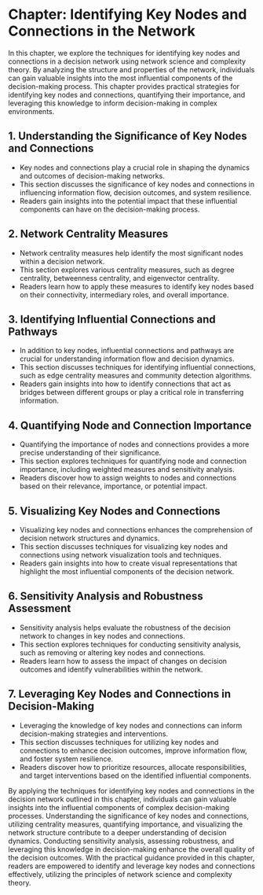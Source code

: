 Chapter: Identifying Key Nodes and Connections in the Network
=============================================================

In this chapter, we explore the techniques for identifying key nodes and connections in a decision network using network science and complexity theory. By analyzing the structure and properties of the network, individuals can gain valuable insights into the most influential components of the decision-making process. This chapter provides practical strategies for identifying key nodes and connections, quantifying their importance, and leveraging this knowledge to inform decision-making in complex environments.

**1. Understanding the Significance of Key Nodes and Connections**
------------------------------------------------------------------

* Key nodes and connections play a crucial role in shaping the dynamics and outcomes of decision-making networks.
* This section discusses the significance of key nodes and connections in influencing information flow, decision outcomes, and system resilience.
* Readers gain insights into the potential impact that these influential components can have on the decision-making process.

**2. Network Centrality Measures**
----------------------------------

* Network centrality measures help identify the most significant nodes within a decision network.
* This section explores various centrality measures, such as degree centrality, betweenness centrality, and eigenvector centrality.
* Readers learn how to apply these measures to identify key nodes based on their connectivity, intermediary roles, and overall importance.

**3. Identifying Influential Connections and Pathways**
-------------------------------------------------------

* In addition to key nodes, influential connections and pathways are crucial for understanding information flow and decision dynamics.
* This section discusses techniques for identifying influential connections, such as edge centrality measures and community detection algorithms.
* Readers gain insights into how to identify connections that act as bridges between different groups or play a critical role in transferring information.

**4. Quantifying Node and Connection Importance**
-------------------------------------------------

* Quantifying the importance of nodes and connections provides a more precise understanding of their significance.
* This section explores techniques for quantifying node and connection importance, including weighted measures and sensitivity analysis.
* Readers discover how to assign weights to nodes and connections based on their relevance, importance, or potential impact.

**5. Visualizing Key Nodes and Connections**
--------------------------------------------

* Visualizing key nodes and connections enhances the comprehension of decision network structures and dynamics.
* This section discusses techniques for visualizing key nodes and connections using network visualization tools and techniques.
* Readers gain insights into how to create visual representations that highlight the most influential components of the decision network.

**6. Sensitivity Analysis and Robustness Assessment**
-----------------------------------------------------

* Sensitivity analysis helps evaluate the robustness of the decision network to changes in key nodes and connections.
* This section explores techniques for conducting sensitivity analysis, such as removing or altering key nodes and connections.
* Readers learn how to assess the impact of changes on decision outcomes and identify vulnerabilities within the network.

**7. Leveraging Key Nodes and Connections in Decision-Making**
--------------------------------------------------------------

* Leveraging the knowledge of key nodes and connections can inform decision-making strategies and interventions.
* This section discusses techniques for utilizing key nodes and connections to enhance decision outcomes, improve information flow, and foster system resilience.
* Readers discover how to prioritize resources, allocate responsibilities, and target interventions based on the identified influential components.

By applying the techniques for identifying key nodes and connections in the decision network outlined in this chapter, individuals can gain valuable insights into the influential components of complex decision-making processes. Understanding the significance of key nodes and connections, utilizing centrality measures, quantifying importance, and visualizing the network structure contribute to a deeper understanding of decision dynamics. Conducting sensitivity analysis, assessing robustness, and leveraging this knowledge in decision-making enhance the overall quality of the decision outcomes. With the practical guidance provided in this chapter, readers are empowered to identify and leverage key nodes and connections effectively, utilizing the principles of network science and complexity theory.
